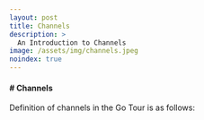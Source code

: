 ```yaml
---
layout: post
title: Channels
description: >
  An Introduction to Channels
image: /assets/img/channels.jpeg
noindex: true
---
```


#### # Channels

Definition of channels in the Go Tour is as follows:
